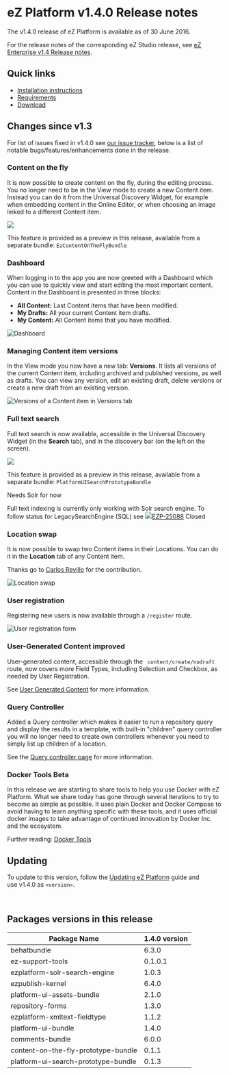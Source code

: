 
# eZ Platform v1.4.0 Release notes

The v1.4.0 release of eZ Platform is available as of 30 June 2016.

For the release notes of the corresponding eZ Studio release, see [eZ Enterprise v1.4 Release notes](../releases/ez_enterprise_v1.4_release_notes.md).

## Quick links

-   [Installation instructions](../getting_started/install_ez_platform.md)
-   [Requirements](../getting_started/requirements_and_system_configuration.md)
-   [Download](http://share.ez.no/latest)

## Changes since v1.3

For list of issues fixed in v1.4.0 see [our issue tracker](https://jira.ez.no/issues/?filter=-1&jql=project%20%3D%20EZP%20AND%20resolution%20!%3D%20Unresolved%20AND%20fixVersion%20in%20(1.4.0-beta1%2C%201.4.0-rc1)%20ORDER%20BY%20updatedDate%20ASC), below is a list of notable bugs/features/enhancements done in the release.

### Content on the fly

It is now possible to create content on the fly, during the editing process. You no longer need to be in the View mode to create a new Content item. Instead you can do it from the Universal Discovery Widget, for example when embedding content in the Online Editor, or when choosing an image linked to a different Content item.

![](https://cloud.githubusercontent.com/assets/12594013/16034938/b0f616a0-3214-11e6-8b9e-a824c1b2d1ca.gif)

This feature is provided as a preview in this release, available from a separate bundle: `EzContentOnTheFlyBundle`

### Dashboard

When logging in to the app you are now greeted with a Dashboard which you can use to quickly view and start editing the most important content. Content in the Dashboard is presented in three blocks:

-   **All Content:** Last Content items that have been modified.
-   **My Drafts:** All your current Content item drafts.
-   **My Content:** All Content items that you have modified.

![Dashboard](releases/img/dashboard.png)

### Managing Content item versions

In the View mode you now have a new tab: **Versions**. It lists all versions of the current Content item, including archived and published versions, as well as drafts. You can view any version, edit an existing draft, delete versions or create a new draft from an existing version.

![Versions of a Content item in Versions tab](releases/img/versions_tab.png)

### Full text search

Full text search is now available, accessible in the Universal Discovery Widget (in the **Search** tab), and in the discovery bar (on the left on the screen).

![](releases/img/ui_simple_search.png)

This feature is provided as a preview in this release, available from a separate bundle: `PlatformUISearchPrototypeBundle`

Needs Solr for now

Full text indexing is currently only working with Solr search engine. To follow status for LegacySearchEngine (SQL) see [![](https://jira.ez.no/images/icons/issuetypes/bug.png)EZP-25088](https://jira.ez.no/browse/EZP-25088?src=confmacro) Closed

### Location swap

It is now possible to swap two Content items in their Locations. You can do it in the **Location** tab of any Content item.

Thanks go to [Carlos Revillo](https://doc.ez.no/display/~desorden) for the contribution.

![Location swap ](releases/img/location_swap.png)

### User registration

Registering new users is now available through a `/register` route.

![User registration form](releases/img/user_registration_form.png)

### User-Generated Content improved

User-generated content, accessible through the ` content/create/nodraft` route, now covers more Field Types, including Selection and Checkbox, as needed by User Registration.

See [User Generated Content](../guide/user_generated_content.md) for more information.

### Query Controller

Added a Query controller which makes it easier to run a repository query and display the results in a template, with built-in "children" query controller you will no longer need to create own controllers whenever you need to simply list up children of a location.

See the [Query controller page](../guide/content_rendering.md) for more information.



### Docker Tools Beta

In this release we are starting to share tools to help you use Docker with eZ Platform. What we share today has gone through several iterations to try to become as simple as possible. It uses plain Docker and Docker Compose to avoid having to learn anything specific with these tools, and it uses official docker images to take advantage of continued innovation by Docker Inc. and the ecosystem.

Further reading: [Docker Tools](../guide/docker_tools.md)

## Updating

To update to this version, follow the [Updating eZ Platform](docs/releases/updating_ez_platform.md) guide and use v1.4.0 as `<version>`.

 

## Packages versions in this release

| Package Name                        | 1.4.0 version |
|-------------------------------------|---------------|
| behatbundle                         | 6.3.0         |
| ez-support-tools                    | 0.1.0.1       |
| ezplatform-solr-search-engine       | 1.0.3         |
| ezpublish-kernel                    | 6.4.0         |
| platform-ui-assets-bundle           | 2.1.0         |
| repository-forms                    | 1.3.0         |
| ezplatform-xmltext-fieldtype        | 1.1.2         |
| platform-ui-bundle                  | 1.4.0         |
| comments-bundle                     | 6.0.0         |
| content-on-the-fly-prototype-bundle | 0.1.1         |
| platform-ui-search-prototype-bundle | 0.1.3         |

#
